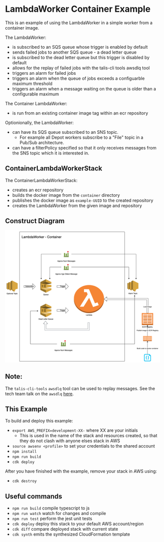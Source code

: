 # LambdaWorker Container Example

This is an example of using the LambdaWorker in a simple worker from a container image.

The LambdaWorker:

- is subscribed to an SQS queue whose trigger is enabled by default
- sends failed jobs to another SQS queue - a dead letter queue
- is subscribed to the dead letter queue but this trigger is disabled by default
- allows for the replay of failed jobs with the talis-cli tools awsdlq tool
- triggers an alarm for failed jobs
- triggers an alarm when the queue of jobs exceeds a configuarble maximum threshold
- triggers an alarm when a message waiting on the queue is older than a configurable maximum

The Container LambdaWorker:

- is run from an existing container image tag within an ecr repository

Optionionally, the LambdaWorker:

- can have its SQS queue subscribed to an SNS topic.
  - For example all Depot workers subscribe to a "File" topic in a Pub/Sub architecture.
- can have a filterPolicy specified so that it only receives messages from the SNS topic which it is interested in.

## ContainerLambdaWorkerStack

The ContainerLambdaWorkerStack:

- creates an ecr repository
- builds the docker image from the `container` directory
- publishes the docker image as `example-UUID` to the created repository
- creates the LambdaWorker from the given image and repository

## Construct Diagram

![LambdaWorker Construct diagram](LambdaWorker-Container.drawio.png)

## Note:

The `talis-cli-tools` `awsdlq` tool can be used to replay messages.
See the tech team talk on the `awsdlq` [here](https://docs.google.com/presentation/d/1ND9LMPBeMFqqoxCfsh3Z57Gl0N8JnA9XjZGmqYgTo_A).

## This Example

To build and deploy this example:

- `export AWS_PREFIX=development-XX-` where XX are your initials
  - This is used in the name of the stack and resources created, so that they do not clash with anyone elses stack in AWS
- `source awsenv <profile>` to set your credentials to the shared account
- `npm install`
- `npm run build`
- `cdk deploy`

After you have finished with the example, remove your stack in AWS using:

- `cdk destroy`

## Useful commands

- `npm run build` compile typescript to js
- `npm run watch` watch for changes and compile
- `npm run test` perform the jest unit tests
- `cdk deploy` deploy this stack to your default AWS account/region
- `cdk diff` compare deployed stack with current state
- `cdk synth` emits the synthesized CloudFormation template
